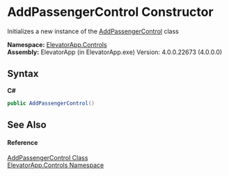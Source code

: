 # AddPassengerControl Constructor 
 

Initializes a new instance of the <a href="T_ElevatorApp_Controls_AddPassengerControl">AddPassengerControl</a> class

**Namespace:**&nbsp;<a href="N_ElevatorApp_Controls">ElevatorApp.Controls</a><br />**Assembly:**&nbsp;ElevatorApp (in ElevatorApp.exe) Version: 4.0.0.22673 (4.0.0.0)

## Syntax

**C#**<br />
``` C#
public AddPassengerControl()
```


## See Also


#### Reference
<a href="T_ElevatorApp_Controls_AddPassengerControl">AddPassengerControl Class</a><br /><a href="N_ElevatorApp_Controls">ElevatorApp.Controls Namespace</a><br />